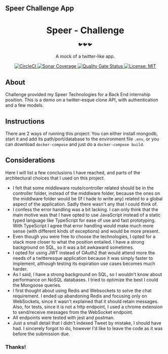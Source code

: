 ## Speer Challenge App

<h1 align="center">
  Speer - Challenge
</h1>

<p align="center">
  🐦🐦🐦
</p>

<p align="center">
  A mock of a twitter-like app.
</p>

<p align="center">
  <a href="#">
    <img alt="CircleCI" src="https://img.shields.io/circleci/build/github/franbeep/speer-challenge/main">
  </a>
  <a href="https://sonarcloud.io/api/project_badges/measure?project=franbeep_speer-challenge&metric=coverage">
    <img alt="Sonar Coverage" src="https://img.shields.io/sonar/coverage/franbeep_speer-challenge?server=https%3A%2F%2Fsonarcloud.io">
  </a>
  <a href="https://sonarcloud.io/dashboard?id=franbeep_speer-challenge">
    <img alt="Quality Gate Status" src="https://sonarcloud.io/api/project_badges/measure?project=franbeep_speer-challenge&metric=alert_status">
  </a>
  <a href="https://opensource.org/licenses/MIT">
    <img alt="License: MIT" src="https://img.shields.io/badge/License-MIT-yellow.svg">
  </a>
</p>

<h2>About</h2>

<p>
  Challenge provided my Speer Technologies for a Back End internship position. This is a demo on a twitter-esque clone API, with authentication and a few models.
</p>

<h2>Instructions</h2>

There are 2 ways of running this project: You can either install mongodb, start it and add its path/port/database to the environment file `.env`, or you can download `docker-compose` and just do a `docker-compose build`.

<h2>Considerations</h2>

Here I will list a few conclusions I have reached, and parts of the architectural choices that I used on this project.

- I felt that some middleware route/controller related should be in the controller folder, instead of the middlware folder, because the ones on the middlware folder would be (If I hade to write any) related to a global aspect of the application. Sadly there wasn't any that I could think of.
- I confess the error handling was a bit lacking. I can only think that the main motive was that I have opted to use JavaScript instead of a static typed language like TypeScript for ease of use and fast prototyping. With TypeScript I agree that error handling would make much more sense (with different kinds of exceptions) and would be more present.
- Even though you were free to choose the technologies, I opted for a stack more closer to what the position entailed. I have a strong background on SQL, so it was a bit awkaward sometimes.
- I opted for using JWT instead of OAuth2 that would attend more the needs of a twitteresque application because it was simply faster to implement, although testing its expiration use cases becomes much harder.
- As I said, I have a strong background on SQL, so I wouldn't know about performance on NoSQL databases. I tried to optimize the best I could the Mongoose queries.
- I first thought about using Redis and Websockets to solve the chat requirement. I ended up abandoning Redis and focusing only on WebSockets, since it wasn't explained that it should retain messages. Also, for tests, since it is not a http endpoint, I used a chrome extension to send/receive messages from the WebSocket endpoint.
- All endpoints were tested with jest and postman.
- Just a small detail that I didn't indexed Tweet by mistake, I should have had. I sincerely forgot to do, however I'd like to leave the code as it was before the submission due.

<h3>Thanks!</h3>
